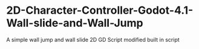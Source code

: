 # 2D-Character-Controller-Godot-4.1-Wall-slide-and-Wall-Jump
A simple wall jump and wall slide 2D GD Script modified built in script

